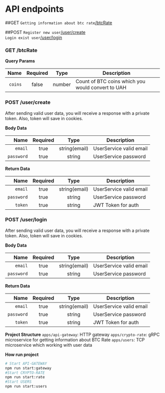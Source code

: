 # API endpoints

##GET
`Getting information about btc rate`[/btcRate](#get-btcRate) </br>

##POST
`Register new user`[/user/create](#post-usercreate) </br>
`Login exist user`[/user/login](#post-userlogin) </br>

### GET /btcRate
**Query Params**

|          Name | Required |  Type   | Description |
| -------------:|:--------:|:-------:| ----------------------------------------- |
|     `coins` | false | number  | Count of BTC coins which you would convert to UAH |

### POST /user/create
After sending valid user data, you will receive a response with a private token.
Also, token will save in cookies.

**Body Data**

|          Name | Required |  Type   | Description |
| -------------:|:--------:|:-------:| ----------------------------------------- |
|     `email` | true | string(email)  | UserService valid email |
|      `password`| true | string | UserService password |

**Return Data**

|          Name | Required |  Type   | Description |
| -------------:|:--------:|:-------:| ----------------------------------------- |
|     `email` | true | string(email)  | UserService valid email |
|      `password`| true | string | UserService password |
|      `token`| true | string | JWT Token for auth |


### POST /user/login
After sending valid user data, you will receive a response with a private token.
Also, token will save in cookies.

**Body Data**

|          Name | Required |  Type   | Description |
| -------------:|:--------:|:-------:| ----------------------------------------- |
|     `email` | true | string(email)  | UserService valid email |
|      `password`| true |string | UserService password |

**Return Data**

|          Name | Required |  Type   | Description |
| -------------:|:--------:|:-------:| ----------------------------------------- |
|     `email` | true | string(email)  | UserService valid email |
|     `password`| true | string | UserService password |
|     `token`| true | string | JWT Token for auth |

**Project Structure**
`apps/api-gateway`: HTTP gateway
`apps/crypto-rate`: gRPC microservice for getting information about BTC Rate
`apps/users`: TCP microservice which working with user data

**How run project**
```bash
# Start API-GATEWAY
npm run start:gateway
#Start CRYPTO-RATE
npm run start:rate
#Start USERS
npm run start:users
```

